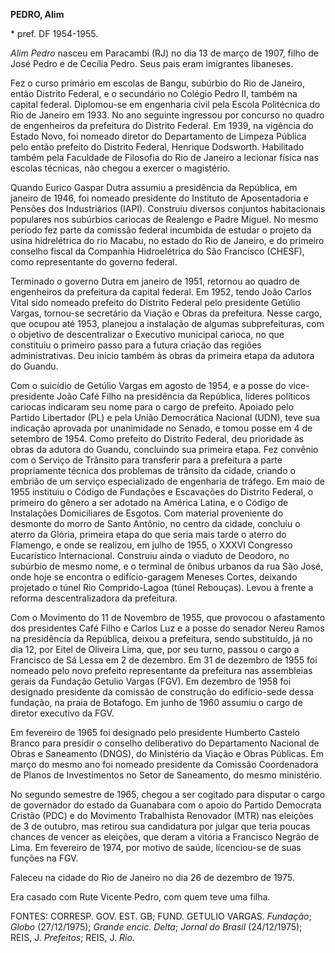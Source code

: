**PEDRO, Alim**

\* pref. DF 1954-1955.

*Alim Pedro* nasceu em Paracambi (RJ) no dia 13 de março de 1907, filho
de José Pedro e de Cecília Pedro. Seus pais eram imigrantes libaneses.

Fez o curso primário em escolas de Bangu, subúrbio do Rio de Janeiro,
então Distrito Federal, e o secundário no Colégio Pedro II, também na
capital federal. Diplomou-se em engenharia civil pela Escola Politécnica
do Rio de Janeiro em 1933. No ano seguinte ingressou por concurso no
quadro de engenheiros da prefeitura do Distrito Federal. Em 1939, na
vigência do Estado Novo, foi nomeado diretor do Departamento de Limpeza
Pública pelo então prefeito do Distrito Federal, Henrique Dodsworth.
Habilitado também pela Faculdade de Filosofia do Rio de Janeiro a
lecionar física nas escolas técnicas, não chegou a exercer o magistério.

Quando Eurico Gaspar Dutra assumiu a presidência da República, em
janeiro de 1946, foi nomeado presidente do Instituto de Aposentadoria e
Pensões dos Industriários (IAPI). Construiu diversos conjuntos
habitacionais populares nos subúrbios cariocas de Realengo e Padre
Miguel. No mesmo período fez parte da comissão federal incumbida de
estudar o projeto da usina hidrelétrica do rio Macabu, no estado do Rio
de Janeiro, e do primeiro conselho fiscal da Companhia Hidroelétrica do
São Francisco (CHESF), como representante do governo federal.

Terminado o governo Dutra em janeiro de 1951, retornou ao quadro de
engenheiros da prefeitura da capital federal. Em 1952, tendo João Carlos
Vital sido nomeado prefeito do Distrito Federal pelo presidente Getúlio
Vargas, tornou-se secretário da Viação e Obras da prefeitura. Nesse
cargo, que ocupou até 1953, planejou a instalação de algumas
subprefeituras, com o objetivo de descentralizar o Executivo municipal
carioca, no que constituiu o primeiro passo para a futura criação das
regiões administrativas. Deu início também às obras da primeira etapa da
adutora do Guandu.

Com o suicídio de Getúlio Vargas em agosto de 1954, e a posse do
vice-presidente João Café Filho na presidência da República, líderes
políticos cariocas indicaram seu nome para o cargo de prefeito. Apoiado
pelo Partido Libertador (PL) e pela União Democrática Nacional (UDN),
teve sua indicação aprovada por unanimidade no Senado, e tomou posse em
4 de setembro de 1954. Como prefeito do Distrito Federal, deu prioridade
às obras da adutora do Guandu, concluindo sua primeira etapa. Fez
convênio com o Serviço de Trânsito para transferir para a prefeitura a
parte propriamente técnica dos problemas de trânsito da cidade, criando
o embrião de um serviço especializado de engenharia de tráfego. Em maio
de 1955 instituiu o Código de Fundações e Escavações do Distrito
Federal, o primeiro do gênero a ser adotado na América Latina, e o
Código de Instalações Domiciliares de Esgotos. Com material proveniente
do desmonte do morro de Santo Antônio, no centro da cidade, concluiu o
aterro da Glória, primeira etapa do que seria mais tarde o aterro do
Flamengo, e onde se realizou, em julho de 1955, o XXXVI Congresso
Eucarístico Internacional. Construiu ainda o viaduto de Deodoro, no
subúrbio de mesmo nome, e o terminal de ônibus urbanos da rua São José,
onde hoje se encontra o edifício-garagem Meneses Cortes, deixando
projetado o túnel Rio Comprido-Lagoa (túnel Rebouças). Levou à frente a
reforma descentralizadora da prefeitura.

Com o Movimento do 11 de Novembro de 1955, que provocou o afastamento
dos presidentes Café Filho e Carlos Luz e a posse do senador Nereu Ramos
na presidência da República, deixou a prefeitura, sendo substituído, já
no dia 12, por Eitel de Oliveira Lima, que, por seu turno, passou o
cargo a Francisco de Sá Lessa em 2 de dezembro. Em 31 de dezembro de
1955 foi nomeado pelo novo prefeito representante da prefeitura nas
assembleias gerais da Fundação Getulio Vargas (FGV). Em dezembro de 1958
foi designado presidente da comissão de construção do edifício-sede
dessa fundação, na praia de Botafogo. Em junho de 1960 assumiu o cargo
de diretor executivo da FGV.

Em fevereiro de 1965 foi designado pelo presidente Humberto Castelo
Branco para presidir o conselho deliberativo do Departamento Nacional de
Obras e Saneamento (DNOS), do Ministério da Viação e Obras Públicas. Em
março do mesmo ano foi nomeado presidente da Comissão Coordenadora de
Planos de Investimentos no Setor de Saneamento, do mesmo ministério.

No segundo semestre de 1965, chegou a ser cogitado para disputar o cargo
de governador do estado da Guanabara com o apoio do Partido Democrata
Cristão (PDC) e do Movimento Trabalhista Renovador (MTR) nas eleições de
3 de outubro, mas retirou sua candidatura por julgar que teria poucas
chances de vencer as eleições, que deram a vitória a Francisco Negrão de
Lima. Em fevereiro de 1974, por motivo de saúde, licenciou-se de suas
funções na FGV.

Faleceu na cidade do Rio de Janeiro no dia 26 de dezembro de 1975.

Era casado com Rute Vicente Pedro, com quem teve uma filha.

FONTES: CORRESP. GOV. EST. GB; FUND. GETULIO VARGAS. *Fundação*; *Globo*
(27/12/1975); *Grande encic. Delta*; *Jornal do Brasil* (24/12/1975);
REIS, J. *Prefeitos*; REIS, J. *Rio*.
